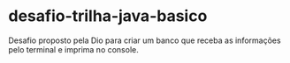 # desafio-trilha-java-basico

Desafio proposto pela Dio para criar um banco que receba as informações pelo terminal e imprima no console.
